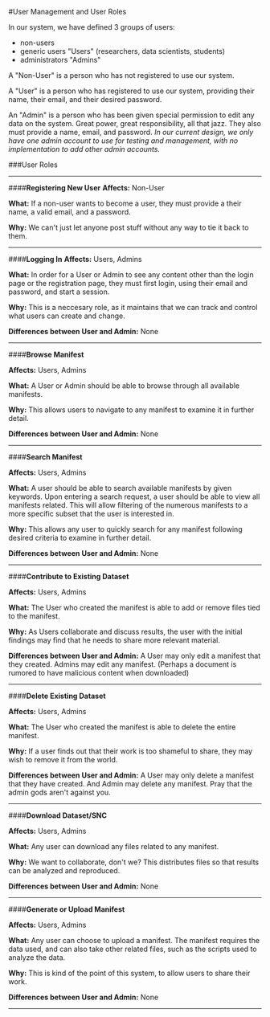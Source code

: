 #User Management and User Roles

In our system, we have defined 3 groups of users:

- non-users
- generic users "Users" (researchers, data scientists, students)
- administrators "Admins"

A "Non-User" is a person who has not registered to use our system.

A "User" is a person who has registered to use our system, providing their name, their email, and their desired password.

An "Admin" is a person who has been given special permission to edit any data on the system. Great power, great responsibility, all that jazz. They also must provide a name, email, and password.
_In our current design, we only have one admin account to use for testing and management, with no implementation to add other admin accounts._

###User Roles

----------

####**Registering New User**
**Affects:** Non-User

**What:** If a non-user wants to become a user, they must provide a their name, a valid email, and a password.

**Why:** We can't just let anyone post stuff without any way to tie it back to them.

----------

####**Logging In**
**Affects:** Users, Admins

**What:** In order for a User or Admin to see any content other than the login page or the registration page, they must first login, using their email and password, and start a session.

**Why:** This is a neccesary role, as it maintains that we can track and control what users can create and change.

**Differences between User and Admin:** None

--------

####**Browse Manifest**

**Affects:** Users, Admins

**What:** A User or Admin should be able to browse through all available manifests.

**Why:** This allows users to navigate to any manifest to examine it in further detail.

**Differences between User and Admin:** None

------------

####**Search Manifest**

**Affects:** Users, Admins

**What:** A user should be able to search available manifests by given keywords. Upon entering a search request, a user should be able to view all manifests related. This will allow filtering of the numerous manifests to a more specific subset that the user is interested in.

**Why:** This allows any user to quickly search for any manifest following desired criteria to examine in further detail.

**Differences between User and Admin:** None

------------


####**Contribute to Existing Dataset**

**Affects:** Users, Admins

**What:** The User who created the manifest is able to add or remove files tied to the manifest.

**Why:** As Users collaborate and discuss results, the user with the initial findings may find that he needs to share more relevant material.

**Differences between User and Admin:** A User may only edit a manifest that they created. Admins may edit any manifest. (Perhaps a document is rumored to have malicious content when downloaded)

------------

####**Delete Existing Dataset**

**Affects:** Users, Admins

**What:** The User who created the manifest is able to delete the entire manifest.

**Why:** If a user finds out that their work is too shameful to share, they may wish to remove it from the world.

**Differences between User and Admin:** A User may only delete a manifest that they have created. And Admin may delete any manifest. Pray that the admin gods aren't against you.

------------

####**Download Dataset/SNC**

**Affects:** Users, Admins

**What:** Any user can download any files related to any manifest.

**Why:** We want to collaborate, don't we? This distributes files so that results can be analyzed and reproduced.

**Differences between User and Admin:** None

------------


####**Generate or Upload Manifest**

**Affects:** Users, Admins

**What:** Any user can choose to upload a manifest. The manifest requires the data used, and can also take other related files, such as the scripts used to analyze the data.

**Why:** This is kind of the point of this system, to allow users to share their work.

**Differences between User and Admin:** None

------------

